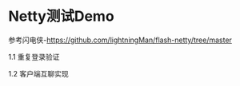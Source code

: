 # Netty测试Demo
参考闪电侠-https://github.com/lightningMan/flash-netty/tree/master

1.1 重复登录验证

1.2 客户端互聊实现
